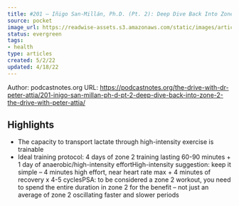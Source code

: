```yaml
---
title: #201 – Iñigo San-Millán, Ph.D. (Pt. 2): Deep Dive Back Into Zone 2 | the Drive With Peter Attia
source: pocket
image_url: https://readwise-assets.s3.amazonaws.com/static/images/article2.74d541386bbf.png
status: evergreen
tags: 
- health 
type: articles
created: 5/2/22
updated: 4/18/22
---
```


Author: podcastnotes.org
URL: https://podcastnotes.org/the-drive-with-dr-peter-attia/201-inigo-san-millan-ph-d-pt-2-deep-dive-back-into-zone-2-the-drive-with-peter-attia/

## Highlights
- The capacity to transport lactate through high-intensity exercise is trainable
- Ideal training protocol: 4 days of zone 2 training lasting 60-90 minutes + 1 day of anaerobic/high-intensity effortHigh-intensity suggestion: keep it simple – 4 minutes high effort, near heart rate max + 4 minutes of recovery x 4-5 cyclesPSA: to be considered a zone 2 workout, you need to spend the entire duration in zone 2 for the benefit – not just an average of zone 2 oscillating faster and slower periods
